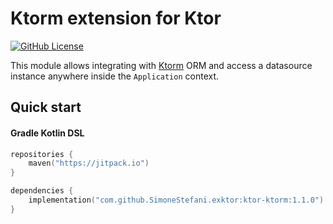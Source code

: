 # Ktorm extension for Ktor

[![GitHub License](https://img.shields.io/badge/license-Apache%20License%202.0-blue.svg?style=flat)](http://www.apache.org/licenses/LICENSE-2.0)

This module allows integrating with [Ktorm](https://www.ktorm.org/) ORM and access a datasource instance anywhere inside
the `Application` context.

## Quick start

#### Gradle Kotlin DSL

```kotlin
repositories {
    maven("https://jitpack.io")
}

dependencies {
    implementation("com.github.SimoneStefani.exktor:ktor-ktorm:1.1.0")
}
```
